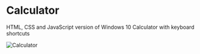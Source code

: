 # Calculator

HTML, CSS and JavaScript version of Windows 10 Calculator with keyboard shortcuts

![Calculator](/project_images/project_1.png)
